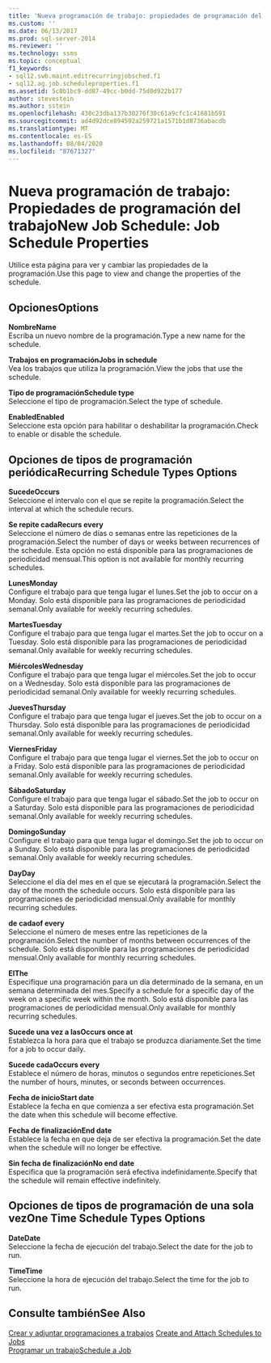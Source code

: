 ```yaml
---
title: 'Nueva programación de trabajo: propiedades de programación del trabajo | Microsoft Docs'
ms.custom: ''
ms.date: 06/13/2017
ms.prod: sql-server-2014
ms.reviewer: ''
ms.technology: ssms
ms.topic: conceptual
f1_keywords:
- sql12.swb.maint.editrecurringjobsched.f1
- sql12.ag.job.scheduleproperties.f1
ms.assetid: 5c0b1bc9-dd87-49cc-b0dd-75d0d922b177
author: stevestein
ms.author: sstein
ms.openlocfilehash: 430c23dba137b30276f30c61a9cfc1c41681b591
ms.sourcegitcommit: ad4d92dce894592a259721a1571b1d8736abacdb
ms.translationtype: MT
ms.contentlocale: es-ES
ms.lasthandoff: 08/04/2020
ms.locfileid: "87671327"
---
```

# <a name="new-job-schedule-job-schedule-properties"></a><span data-ttu-id="23f9f-102">Nueva programación de trabajo: Propiedades de programación del trabajo</span><span class="sxs-lookup"><span data-stu-id="23f9f-102">New Job Schedule: Job Schedule Properties</span></span>
  <span data-ttu-id="23f9f-103">Utilice esta página para ver y cambiar las propiedades de la programación.</span><span class="sxs-lookup"><span data-stu-id="23f9f-103">Use this page to view and change the properties of the schedule.</span></span>  
  
## <a name="options"></a><span data-ttu-id="23f9f-104">Opciones</span><span class="sxs-lookup"><span data-stu-id="23f9f-104">Options</span></span>  
 <span data-ttu-id="23f9f-105">**Nombre**</span><span class="sxs-lookup"><span data-stu-id="23f9f-105">**Name**</span></span>  
 <span data-ttu-id="23f9f-106">Escriba un nuevo nombre de la programación.</span><span class="sxs-lookup"><span data-stu-id="23f9f-106">Type a new name for the schedule.</span></span>  
  
 <span data-ttu-id="23f9f-107">**Trabajos en programación**</span><span class="sxs-lookup"><span data-stu-id="23f9f-107">**Jobs in schedule**</span></span>  
 <span data-ttu-id="23f9f-108">Vea los trabajos que utiliza la programación.</span><span class="sxs-lookup"><span data-stu-id="23f9f-108">View the jobs that use the schedule.</span></span>  
  
 <span data-ttu-id="23f9f-109">**Tipo de programación**</span><span class="sxs-lookup"><span data-stu-id="23f9f-109">**Schedule type**</span></span>  
 <span data-ttu-id="23f9f-110">Seleccione el tipo de programación.</span><span class="sxs-lookup"><span data-stu-id="23f9f-110">Select the type of schedule.</span></span>  
  
 <span data-ttu-id="23f9f-111">**Enabled**</span><span class="sxs-lookup"><span data-stu-id="23f9f-111">**Enabled**</span></span>  
 <span data-ttu-id="23f9f-112">Seleccione esta opción para habilitar o deshabilitar la programación.</span><span class="sxs-lookup"><span data-stu-id="23f9f-112">Check to enable or disable the schedule.</span></span>  
  
## <a name="recurring-schedule-types-options"></a><span data-ttu-id="23f9f-113">Opciones de tipos de programación periódica</span><span class="sxs-lookup"><span data-stu-id="23f9f-113">Recurring Schedule Types Options</span></span>  
 <span data-ttu-id="23f9f-114">**Sucede**</span><span class="sxs-lookup"><span data-stu-id="23f9f-114">**Occurs**</span></span>  
 <span data-ttu-id="23f9f-115">Seleccione el intervalo con el que se repite la programación.</span><span class="sxs-lookup"><span data-stu-id="23f9f-115">Select the interval at which the schedule recurs.</span></span>  
  
 <span data-ttu-id="23f9f-116">**Se repite cada**</span><span class="sxs-lookup"><span data-stu-id="23f9f-116">**Recurs every**</span></span>  
 <span data-ttu-id="23f9f-117">Seleccione el número de días o semanas entre las repeticiones de la programación.</span><span class="sxs-lookup"><span data-stu-id="23f9f-117">Select the number of days or weeks between recurrences of the schedule.</span></span> <span data-ttu-id="23f9f-118">Esta opción no está disponible para las programaciones de periodicidad mensual.</span><span class="sxs-lookup"><span data-stu-id="23f9f-118">This option is not available for monthly recurring schedules.</span></span>  
  
 <span data-ttu-id="23f9f-119">**Lunes**</span><span class="sxs-lookup"><span data-stu-id="23f9f-119">**Monday**</span></span>  
 <span data-ttu-id="23f9f-120">Configure el trabajo para que tenga lugar el lunes.</span><span class="sxs-lookup"><span data-stu-id="23f9f-120">Set the job to occur on a Monday.</span></span> <span data-ttu-id="23f9f-121">Solo está disponible para las programaciones de periodicidad semanal.</span><span class="sxs-lookup"><span data-stu-id="23f9f-121">Only available for weekly recurring schedules.</span></span>  
  
 <span data-ttu-id="23f9f-122">**Martes**</span><span class="sxs-lookup"><span data-stu-id="23f9f-122">**Tuesday**</span></span>  
 <span data-ttu-id="23f9f-123">Configure el trabajo para que tenga lugar el martes.</span><span class="sxs-lookup"><span data-stu-id="23f9f-123">Set the job to occur on a Tuesday.</span></span> <span data-ttu-id="23f9f-124">Solo está disponible para las programaciones de periodicidad semanal.</span><span class="sxs-lookup"><span data-stu-id="23f9f-124">Only available for weekly recurring schedules.</span></span>  
  
 <span data-ttu-id="23f9f-125">**Miércoles**</span><span class="sxs-lookup"><span data-stu-id="23f9f-125">**Wednesday**</span></span>  
 <span data-ttu-id="23f9f-126">Configure el trabajo para que tenga lugar el miércoles.</span><span class="sxs-lookup"><span data-stu-id="23f9f-126">Set the job to occur on a Wednesday.</span></span> <span data-ttu-id="23f9f-127">Solo está disponible para las programaciones de periodicidad semanal.</span><span class="sxs-lookup"><span data-stu-id="23f9f-127">Only available for weekly recurring schedules.</span></span>  
  
 <span data-ttu-id="23f9f-128">**Jueves**</span><span class="sxs-lookup"><span data-stu-id="23f9f-128">**Thursday**</span></span>  
 <span data-ttu-id="23f9f-129">Configure el trabajo para que tenga lugar el jueves.</span><span class="sxs-lookup"><span data-stu-id="23f9f-129">Set the job to occur on a Thursday.</span></span> <span data-ttu-id="23f9f-130">Solo está disponible para las programaciones de periodicidad semanal.</span><span class="sxs-lookup"><span data-stu-id="23f9f-130">Only available for weekly recurring schedules.</span></span>  
  
 <span data-ttu-id="23f9f-131">**Viernes**</span><span class="sxs-lookup"><span data-stu-id="23f9f-131">**Friday**</span></span>  
 <span data-ttu-id="23f9f-132">Configure el trabajo para que tenga lugar el viernes.</span><span class="sxs-lookup"><span data-stu-id="23f9f-132">Set the job to occur on a Friday.</span></span> <span data-ttu-id="23f9f-133">Solo está disponible para las programaciones de periodicidad semanal.</span><span class="sxs-lookup"><span data-stu-id="23f9f-133">Only available for weekly recurring schedules.</span></span>  
  
 <span data-ttu-id="23f9f-134">**Sábado**</span><span class="sxs-lookup"><span data-stu-id="23f9f-134">**Saturday**</span></span>  
 <span data-ttu-id="23f9f-135">Configure el trabajo para que tenga lugar el sábado.</span><span class="sxs-lookup"><span data-stu-id="23f9f-135">Set the job to occur on a Saturday.</span></span> <span data-ttu-id="23f9f-136">Solo está disponible para las programaciones de periodicidad semanal.</span><span class="sxs-lookup"><span data-stu-id="23f9f-136">Only available for weekly recurring schedules.</span></span>  
  
 <span data-ttu-id="23f9f-137">**Domingo**</span><span class="sxs-lookup"><span data-stu-id="23f9f-137">**Sunday**</span></span>  
 <span data-ttu-id="23f9f-138">Configure el trabajo para que tenga lugar el domingo.</span><span class="sxs-lookup"><span data-stu-id="23f9f-138">Set the job to occur on a Sunday.</span></span> <span data-ttu-id="23f9f-139">Solo está disponible para las programaciones de periodicidad semanal.</span><span class="sxs-lookup"><span data-stu-id="23f9f-139">Only available for weekly recurring schedules.</span></span>  
  
 <span data-ttu-id="23f9f-140">**Day**</span><span class="sxs-lookup"><span data-stu-id="23f9f-140">**Day**</span></span>  
 <span data-ttu-id="23f9f-141">Seleccione el día del mes en el que se ejecutará la programación.</span><span class="sxs-lookup"><span data-stu-id="23f9f-141">Select the day of the month the schedule occurs.</span></span> <span data-ttu-id="23f9f-142">Solo está disponible para las programaciones de periodicidad mensual.</span><span class="sxs-lookup"><span data-stu-id="23f9f-142">Only available for monthly recurring schedules.</span></span>  
  
 <span data-ttu-id="23f9f-143">**de cada**</span><span class="sxs-lookup"><span data-stu-id="23f9f-143">**of every**</span></span>  
 <span data-ttu-id="23f9f-144">Seleccione el número de meses entre las repeticiones de la programación.</span><span class="sxs-lookup"><span data-stu-id="23f9f-144">Select the number of months between occurrences of the schedule.</span></span> <span data-ttu-id="23f9f-145">Solo está disponible para las programaciones de periodicidad mensual.</span><span class="sxs-lookup"><span data-stu-id="23f9f-145">Only available for monthly recurring schedules.</span></span>  
  
 <span data-ttu-id="23f9f-146">**El**</span><span class="sxs-lookup"><span data-stu-id="23f9f-146">**The**</span></span>  
 <span data-ttu-id="23f9f-147">Especifique una programación para un día determinado de la semana, en un semana determinada del mes.</span><span class="sxs-lookup"><span data-stu-id="23f9f-147">Specify a schedule for a specific day of the week on a specific week within the month.</span></span> <span data-ttu-id="23f9f-148">Solo está disponible para las programaciones de periodicidad mensual.</span><span class="sxs-lookup"><span data-stu-id="23f9f-148">Only available for monthly recurring schedules.</span></span>  
  
 <span data-ttu-id="23f9f-149">**Sucede una vez a las**</span><span class="sxs-lookup"><span data-stu-id="23f9f-149">**Occurs once at**</span></span>  
 <span data-ttu-id="23f9f-150">Establezca la hora para que el trabajo se produzca diariamente.</span><span class="sxs-lookup"><span data-stu-id="23f9f-150">Set the time for a job to occur daily.</span></span>  
  
 <span data-ttu-id="23f9f-151">**Sucede cada**</span><span class="sxs-lookup"><span data-stu-id="23f9f-151">**Occurs every**</span></span>  
 <span data-ttu-id="23f9f-152">Establece el número de horas, minutos o segundos entre repeticiones.</span><span class="sxs-lookup"><span data-stu-id="23f9f-152">Set the number of hours, minutes, or seconds between occurrences.</span></span>  
  
 <span data-ttu-id="23f9f-153">**Fecha de inicio**</span><span class="sxs-lookup"><span data-stu-id="23f9f-153">**Start date**</span></span>  
 <span data-ttu-id="23f9f-154">Establece la fecha en que comienza a ser efectiva esta programación.</span><span class="sxs-lookup"><span data-stu-id="23f9f-154">Set the date when this schedule will become effective.</span></span>  
  
 <span data-ttu-id="23f9f-155">**Fecha de finalización**</span><span class="sxs-lookup"><span data-stu-id="23f9f-155">**End date**</span></span>  
 <span data-ttu-id="23f9f-156">Establece la fecha en que deja de ser efectiva la programación.</span><span class="sxs-lookup"><span data-stu-id="23f9f-156">Set the date when the schedule will no longer be effective.</span></span>  
  
 <span data-ttu-id="23f9f-157">**Sin fecha de finalización**</span><span class="sxs-lookup"><span data-stu-id="23f9f-157">**No end date**</span></span>  
 <span data-ttu-id="23f9f-158">Especifica que la programación será efectiva indefinidamente.</span><span class="sxs-lookup"><span data-stu-id="23f9f-158">Specify that the schedule will remain effective indefinitely.</span></span>  
  
## <a name="one-time-schedule-types-options"></a><span data-ttu-id="23f9f-159">Opciones de tipos de programación de una sola vez</span><span class="sxs-lookup"><span data-stu-id="23f9f-159">One Time Schedule Types Options</span></span>  
 <span data-ttu-id="23f9f-160">**Date**</span><span class="sxs-lookup"><span data-stu-id="23f9f-160">**Date**</span></span>  
 <span data-ttu-id="23f9f-161">Seleccione la fecha de ejecución del trabajo.</span><span class="sxs-lookup"><span data-stu-id="23f9f-161">Select the date for the job to run.</span></span>  
  
 <span data-ttu-id="23f9f-162">**Time**</span><span class="sxs-lookup"><span data-stu-id="23f9f-162">**Time**</span></span>  
 <span data-ttu-id="23f9f-163">Seleccione la hora de ejecución del trabajo.</span><span class="sxs-lookup"><span data-stu-id="23f9f-163">Select the time for the job to run.</span></span>  
  
## <a name="see-also"></a><span data-ttu-id="23f9f-164">Consulte también</span><span class="sxs-lookup"><span data-stu-id="23f9f-164">See Also</span></span>  
 <span data-ttu-id="23f9f-165">[Crear y adjuntar programaciones a trabajos](create-and-attach-schedules-to-jobs.md) </span><span class="sxs-lookup"><span data-stu-id="23f9f-165">[Create and Attach Schedules to Jobs](create-and-attach-schedules-to-jobs.md) </span></span>  
 [<span data-ttu-id="23f9f-166">Programar un trabajo</span><span class="sxs-lookup"><span data-stu-id="23f9f-166">Schedule a Job</span></span>](schedule-a-job.md)  
  
  
